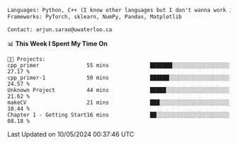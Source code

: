 ```txt
Languages: Python, C++ (I know other languages but I don't wanna work in em)
Frameworks: PyTorch, sklearn, NumPy, Pandas, Matplotlib

Contact: arjun.sarao@uwaterloo.ca
```

<!--START_SECTION:waka-->
📊 **This Week I Spent My Time On** 

```text
🐱‍💻 Projects: 
cpp_primer               55 mins             ███████░░░░░░░░░░░░░░░░░░   27.17 % 
cpp_primer-1             50 mins             ██████░░░░░░░░░░░░░░░░░░░   24.57 % 
Unknown Project          44 mins             █████░░░░░░░░░░░░░░░░░░░░   21.62 % 
makeCV                   21 mins             ███░░░░░░░░░░░░░░░░░░░░░░   10.44 % 
Chapter 1 - Getting Start16 mins             ██░░░░░░░░░░░░░░░░░░░░░░░   08.18 % 
```


 Last Updated on 10/05/2024 00:37:46 UTC
<!--END_SECTION:waka-->
